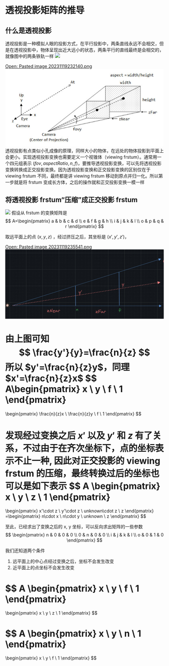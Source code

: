 # 透视投影矩阵的推导
## 什么是透视投影
透视投影是一种模拟人眼的投影方式，在平行投影中，两条直线永远不会相交，但是在透视投影中，物体呈现出近大远小的状态，两条平行的直线最终是会相交的，就像图中的两条铁轨一样
![](perspective_example.jpeg)

[Open: Pasted image 20231119232140.png](%E5%8F%AF%E8%A7%86%E5%8C%96/%E5%9B%BE%E5%BD%A2%E5%AD%A6/GAMES-101/assets/a3caac6fd59ee3042d7d39393b408dfe_MD5.jpeg)
![](%E5%8F%AF%E8%A7%86%E5%8C%96/%E5%9B%BE%E5%BD%A2%E5%AD%A6/GAMES-101/assets/a3caac6fd59ee3042d7d39393b408dfe_MD5.jpeg)
透视投影有点类似小孔成像的原理，同样大小的物体，在远处的物体投影到平面上会更小。实现透视投影变换也需要定义一个视锥体（viewing frstum）。通常用一个四元组表示 $(fov, aspectRatio,n, f)$，要推导透视投影变换，可以先将透视投影变换转换成正交投影变换。因为透视投影变换和正交投影变换的区别仅在于 viewing frstum 不同，最终都是讲 viewing frstum 移动到原点并归一化。所以第一步就是将 frstum 变成长方体，之后的操作就和正交投影变换一模一样

##  将透视投影 frstum“压缩”成正交投影 frstum

![](perspective-2D.jpeg)
假设从 frstum 的变换矩阵是
$$
A=\begin{pmatrix}
a & b & c & d \\
e & f & g & h \\
i & j & k & l \\
o & p & q & r
\end{pmatrix}
$$

取远平面上的点 $(x,y,z)$ ，经过挤压之后，其坐标是 $(x',y',z')$，

[Open: Pasted image 20231119235541.png](%E5%8F%AF%E8%A7%86%E5%8C%96/%E5%9B%BE%E5%BD%A2%E5%AD%A6/GAMES-101/assets/507fdbf3b1724866203d5a33e2ee50fb_MD5.jpeg)
![](%E5%8F%AF%E8%A7%86%E5%8C%96/%E5%9B%BE%E5%BD%A2%E5%AD%A6/GAMES-101/assets/507fdbf3b1724866203d5a33e2ee50fb_MD5.jpeg)

由上图可知
$$
\frac{y'}{y}=\frac{n}{z}
$$
所以 $y'=\frac{n}{z}y$，同理 $x'=\frac{n}{z}x$ 
$$
A\begin{pmatrix}
x \\
y \\
f \\
1
\end{pmatrix}
=
\begin{pmatrix}
\frac{n}{z}x \\
\frac{n}{z}y \\
f \\
1
\end{pmatrix}
$$

发现经过变换之后 $x'$ 以及 $y'$ 和 $z$ 有了关系，不过由于在齐次坐标下，点的坐标表示不止一种, 因此对正交投影的 viewing frstum 的压缩，最终转换过后的坐标也可以是如下表示
$$
A
\begin{pmatrix}
x \\
y \\
z \\
1
\end{pmatrix}
=
\begin{pmatrix}
x'\cdot z \\
y'\cdot z \\
unknown\cdot z \\
z
\end{pmatrix}
=\begin{pmatrix}
n\cdot x \\
n\cdot y \\
unknown \\
z
\end{pmatrix}
$$

至此，已经求出了变换之后的 x, y 坐标，可以反向求出矩阵的一些参数
$$
\begin{pmatrix}
n & 0 & 0 & 0  \\
0 & n & 0 & 0  \\
i & j & k & l \\
o & 0 & 1 & 0 
\end{pmatrix}
$$

我们还知道两个条件
1. 远平面上的中心点经过变换之后，坐标不会发生改变
2. 近平面上的点坐标不会发生改变

$$
A
\begin{pmatrix}
x \\
y \\
f \\
1
\end{pmatrix}
=
\begin{pmatrix}
x \\
y \\
z \\
1
\end{pmatrix}
$$

$$
A
\begin{pmatrix}
x \\
y \\
n \\
1
\end{pmatrix}
=
\begin{pmatrix}
x \\
y \\
f \\
1
\end{pmatrix}
$$
